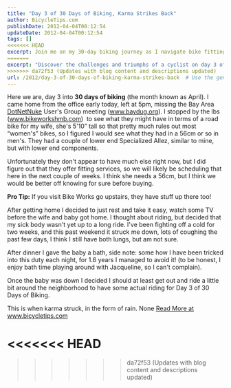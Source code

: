 ```yaml
---
title: "Day 3 of 30 Days of Biking, Karma Strikes Back"
author: BicycleTips.com
publishDate: 2012-04-04T00:12:54
updateDate: 2012-04-04T00:12:54
tags: []
<<<<<<< HEAD
excerpt: Join me on my 30-day biking journey as I navigate bike fittings, rest days and unexpected rain. Find out why right measurements matter before buying a bike.
=======
excerpt: "Discover the challenges and triumphs of a cyclist on day 3 of 30 Days of Biking, including a visit to the local bike shop for a road bike for his wife. #cycling #bikingjourney"
>>>>>>> da72f53 (Updates with blog content and descriptions updated)
url: /2012/day-3-of-30-days-of-biking-karma-strikes-back  # Use the generated URL with year
---
```

<p>Here we are, day 3 into <strong>30 days of biking</strong> (the month known as April). I came home from the office early today, left at 5pm, missing the Bay Area <a href="https://www.dotnetnuke.com" target="_blank">DotNetNuke</a> User's Group meeting (<a href="https://www.baydug.org">www.baydug.org</a>). I stopped by the lbs (<a href="https://www.bikeworkshmb.com">www.bikeworkshmb.com</a>)&nbsp; to see what they might have in terms of a road bike for my wife, she's 5'10&rdquo; tall so that pretty much rules out most &ldquo;women's&rdquo; bikes, so I figured I would see what they had in a 56cm or so in men's. They had a couple of lower end Specialized Allez, similar to mine, but with lower end components.</p> <p>Unfortunately they don't appear to have much else right now, but I did figure out that they offer fitting services, so we will likely be scheduling that here in the next couple of weeks. I think she needs a 56cm, but I think we would be better off knowing for sure before buying.</p> <p><strong>Pro Tip:</strong> If you visit Bike Works go upstairs, they have stuff up there too! </p> <p>After getting home I decided to just rest and take it easy, watch some TV before the wife and baby got home. I thought about riding, but decided that my sick body wasn't yet up to a long ride. I've been fighting off a cold for two weeks, and this past weekend it struck me down, lots of coughing the past few days, I think I still have both lungs, but am not sure.</p> <p>After dinner I gave the baby a bath, side note: some how I have been tricked into this duty each night, for 1.6 years I managed to avoid it! (to be honest, I enjoy bath time playing around with Jacqueline, so I can't complain).</p> <p>Once the baby was down I decided I should at least get out and ride a little bit around the neighborhood to have some actual riding for Day 3 of 30 Days of Biking. </p> <p>This is when karma struck, in the form of rain. None <a href="https://www.bicycletips.com/tips/aid/27">Read More at www.bicycletips.com</a>

<<<<<<< HEAD
=======


>>>>>>> da72f53 (Updates with blog content and descriptions updated)
